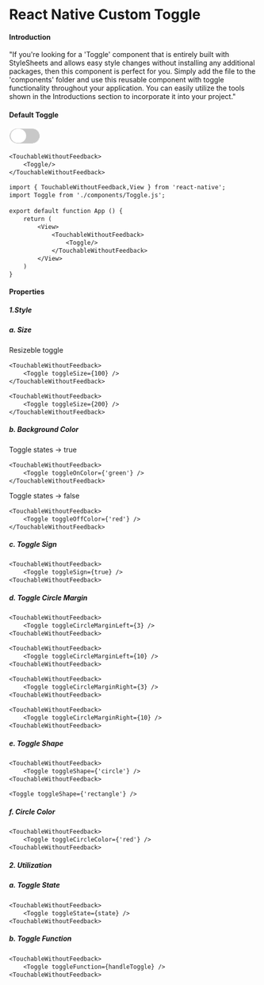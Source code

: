 # React Native Custom Toggle

#### **Introduction**

"If you're looking for a 'Toggle' component that is entirely built with StyleSheets and allows easy style changes without installing any additional packages, then this component is perfect for you. Simply add the file to the 'components' folder and use this reusable component with toggle functionality throughout your application. You can easily utilize the tools shown in the Introductions section to incorporate it into your project."

#### **Default Toggle**
![defaultl toggle](./img/size100.png)
```
<TouchableWithoutFeedback>
    <Toggle/>
</TouchableWithoutFeedback>
```
```
import { TouchableWithoutFeedback,View } from 'react-native';
import Toggle from './components/Toggle.js';

export default function App () {
    return (
        <View>
            <TouchableWithoutFeedback>
                <Toggle/>
            </TouchableWithoutFeedback>
        </View>
    )
}
```



#### **Properties**


##### **1.Style**
##### a. Size
Resizeble toggle

```
<TouchableWithoutFeedback>
    <Toggle toggleSize={100} />
</TouchableWithoutFeedback>
```
```
<TouchableWithoutFeedback>
    <Toggle toggleSize={200} />
</TouchableWithoutFeedback>
```

##### b. Background Color
Toggle states -> true
```
<TouchableWithoutFeedback>
    <Toggle toggleOnColor={'green'} />
</TouchableWithoutFeedback>
```
Toggle states -> false
```
<TouchableWithoutFeedback>
    <Toggle toggleOffColor={'red'} />
</TouchableWithoutFeedback>
```
##### c. Toggle Sign

```
<TouchableWithoutFeedback>
    <Toggle toggleSign={true} />
<TouchableWithoutFeedback>
```
##### d. Toggle Circle Margin
```
<TouchableWithoutFeedback>
    <Toggle toggleCircleMarginLeft={3} />
<TouchableWithoutFeedback>
```
```
<TouchableWithoutFeedback>
    <Toggle toggleCircleMarginLeft={10} />
<TouchableWithoutFeedback>
```
```
<TouchableWithoutFeedback>
    <Toggle toggleCircleMarginRight={3} />
<TouchableWithoutFeedback>
```
```
<TouchableWithoutFeedback>
    <Toggle toggleCircleMarginRight={10} />
<TouchableWithoutFeedback>
```
##### e. Toggle Shape
```
<TouchableWithoutFeedback>
    <Toggle toggleShape={'circle'} />
<TouchableWithoutFeedback>
```
```
<Toggle toggleShape={'rectangle'} />
```
##### f. Circle Color
```
<TouchableWithoutFeedback>
    <Toggle toggleCircleColor={'red'} />
<TouchableWithoutFeedback>
```

##### **2. Utilization**
##### a. Toggle State

```
<TouchableWithoutFeedback>
    <Toggle toggleState={state} />
<TouchableWithoutFeedback>
```
##### b. Toggle Function
```
<TouchableWithoutFeedback>
    <Toggle toggleFunction={handleToggle} />
<TouchableWithoutFeedback>
